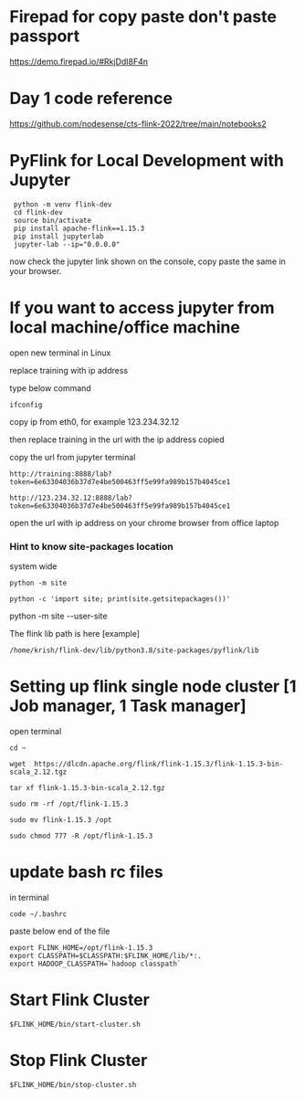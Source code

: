 # Firepad for copy paste don't paste passport

 https://demo.firepad.io/#RkjDdI8F4n

# Day  1 code reference 

  https://github.com/nodesense/cts-flink-2022/tree/main/notebooks2
  

# PyFlink for Local Development with Jupyter
 

```
 python -m venv flink-dev
 cd flink-dev
 source bin/activate
 pip install apache-flink==1.15.3
 pip install jupyterlab
 jupyter-lab --ip="0.0.0.0"
 ```

now check the jupyter link shown on the console, copy paste the same in your browser. 

# If you want to access jupyter from local machine/office machine


open new terminal in Linux

replace training with ip address 

type below command 
```
ifconfig 
```

copy ip from eth0, for example 123.234.32.12

then replace training in the url with the ip address copied 

copy the url from jupyter terminal

```
http://training:8888/lab?token=6e63304036b37d7e4be500463ff5e99fa989b157b4045ce1
```

```
http://123.234.32.12:8888/lab?token=6e63304036b37d7e4be500463ff5e99fa989b157b4045ce1
```

open the url with ip address on your chrome browser from office laptop 


### Hint to know site-packages location
system wide
```
python -m site

python -c 'import site; print(site.getsitepackages())'

```

python -m site --user-site


The flink lib path is here  [example] 

```
/home/krish/flink-dev/lib/python3.8/site-packages/pyflink/lib
```


# Setting up flink single node cluster [1 Job manager, 1 Task manager]

open terminal 

```
cd ~
```

```
wget  https://dlcdn.apache.org/flink/flink-1.15.3/flink-1.15.3-bin-scala_2.12.tgz

tar xf flink-1.15.3-bin-scala_2.12.tgz

sudo rm -rf /opt/flink-1.15.3

sudo mv flink-1.15.3 /opt

sudo chmod 777 -R /opt/flink-1.15.3
```

# update bash rc files

in terminal
```
code ~/.bashrc
```

paste below end of the file


```
export FLINK_HOME=/opt/flink-1.15.3
export CLASSPATH=$CLASSPATH:$FLINK_HOME/lib/*:.
export HADOOP_CLASSPATH=`hadoop classpath`

```


# Start Flink Cluster

```
$FLINK_HOME/bin/start-cluster.sh 
```

# Stop Flink Cluster

```
$FLINK_HOME/bin/stop-cluster.sh 
```
